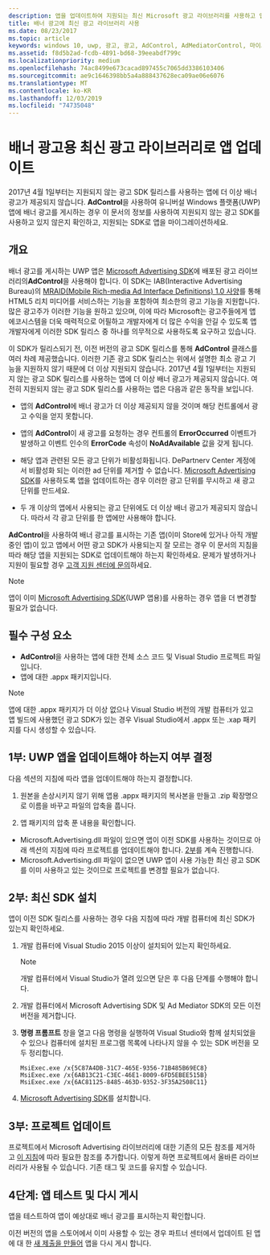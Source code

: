 ```yaml
---
description: 앱을 업데이트하여 지원되는 최신 Microsoft 광고 라이브러리를 사용하고 앱이 배너 광고를 계속 받도록 하는 방법을 알아봅니다.
title: 배너 광고에 최신 광고 라이브러리 사용
ms.date: 08/23/2017
ms.topic: article
keywords: windows 10, uwp, 광고, 광고, AdControl, AdMediatorControl, 마이그레이션
ms.assetid: f8d5b2ad-fcdb-4891-bd68-39eeabdf799c
ms.localizationpriority: medium
ms.openlocfilehash: 74ac8499e673cacad897455c7065dd3386103406
ms.sourcegitcommit: ae9c1646398bb5a4a888437628eca09ae06e6076
ms.translationtype: MT
ms.contentlocale: ko-KR
ms.lasthandoff: 12/03/2019
ms.locfileid: "74735048"
---
```

# <a name="update-your-app-to-the-latest-advertising-libraries-for-banner-ads"></a>배너 광고용 최신 광고 라이브러리로 앱 업데이트

2017년 4월 1일부터는 지원되지 않는 광고 SDK 릴리스를 사용하는 앱에 더 이상 배너 광고가 제공되지 않습니다. **AdControl**을 사용하여 유니버설 Windows 플랫폼(UWP) 앱에 배너 광고를 게시하는 경우 이 문서의 정보를 사용하여 지원되지 않는 광고 SDK를 사용하고 있지 않은지 확인하고, 지원되는 SDK로 앱을 마이그레이션하세요.

## <a name="overview"></a>개요

배너 광고를 게시하는 UWP 앱은 [Microsoft Advertising SDK](https://marketplace.visualstudio.com/items?itemName=AdMediator.MicrosoftAdvertisingSDK)에 배포된 광고 라이브러리의**AdControl**을 사용해야 합니다. 이 SDK는 IAB(Interactive Advertising Bureau)의 [MRAID(Mobile Rich-media Ad Interface Definitions) 1.0 사양](https://www.iab.com/wp-content/uploads/2015/08/IAB_MRAID_VersionOne.pdf)를 통해 HTML5 리치 미디어를 서비스하는 기능을 포함하여 최소한의 광고 기능을 지원합니다. 많은 광고주가 이러한 기능을 원하고 있으며, 이에 따라 Microsoft는 광고주들에게 앱 에코시스템을 더욱 매력적으로 어필하고 개발자에게 더 많은 수익을 안길 수 있도록 앱 개발자에게 이러한 SDK 릴리스 중 하나를 의무적으로 사용하도록 요구하고 있습니다.

이 SDK가 릴리스되기 전, 이전 버전의 광고 SDK 릴리스를 통해 **AdControl** 클래스를 여러 차례 제공했습니다. 이러한 기존 광고 SDK 릴리스는 위에서 설명한 최소 광고 기능을 지원하지 않기 때문에 더 이상 지원되지 않습니다. 2017년 4월 1일부터는 지원되지 않는 광고 SDK 릴리스를 사용하는 앱에 더 이상 배너 광고가 제공되지 않습니다. 여전히 지원되지 않는 광고 SDK 릴리스를 사용하는 앱은 다음과 같은 동작을 보입니다.

* 앱의 **AdControl**에 배너 광고가 더 이상 제공되지 않을 것이며 해당 컨트롤에서 광고 수익을 얻지 못합니다.

* 앱의 **AdControl**이 새 광고를 요청하는 경우 컨트롤의 **ErrorOccurred** 이벤트가 발생하고 이벤트 인수의 **ErrorCode** 속성이 **NoAdAvailable** 값을 갖게 됩니다.

* 해당 앱과 관련된 모든 광고 단위가 비활성화됩니다. DePartnerv Center 계정에서 비활성화 되는 이러한 ad 단위를 제거할 수 없습니다. [Microsoft Advertising SDK](https://marketplace.visualstudio.com/items?itemName=AdMediator.MicrosoftAdvertisingSDK)를 사용하도록 앱을 업데이트하는 경우 이러한 광고 단위를 무시하고 새 광고 단위를 만드세요.

* 두 개 이상의 앱에서 사용되는 광고 단위에도 더 이상 배너 광고가 제공되지 않습니다. 따라서 각 광고 단위를 한 앱에만 사용해야 합니다.

**AdControl**을 사용하여 배너 광고를 표시하는 기존 앱(이미 Store에 있거나 아직 개발 중인 앱)이 있고 앱에서 어떤 광고 SDK가 사용되는지 잘 모르는 경우 이 문서의 지침을 따라 해당 앱을 지원되는 SDK로 업데이트해야 하는지 확인하세요. 문제가 발생하거나 지원이 필요할 경우 [고객 지원 센터에 문의](https://support.microsoft.com/getsupport/hostpage.aspx?locale=EN-US&supportregion=EN-US&ccfcode=US&ln=EN-US&pesid=14654&oaspworkflow=start_1.0.0.0&tenant=store&supporttopic_L1=32136151)하세요.

> [!NOTE]
> 앱이 이미 [Microsoft Advertising SDK](https://marketplace.visualstudio.com/items?itemName=AdMediator.MicrosoftAdvertisingSDK)(UWP 앱용)를 사용하는 경우 앱을 더 변경할 필요가 없습니다.

## <a name="prerequisites"></a>필수 구성 요소

* **AdControl**을 사용하는 앱에 대한 전체 소스 코드 및 Visual Studio 프로젝트 파일입니다.
* 앱에 대한 .appx 패키지입니다.

> [!NOTE]
> 앱에 대한 .appx 패키지가 더 이상 없으나 Visual Studio 버전의 개발 컴퓨터가 있고 앱 빌드에 사용했던 광고 SDK가 있는 경우 Visual Studio에서 .appx 또는 .xap 패키지를 다시 생성할 수 있습니다.

<span id="part-1" />

## <a name="part-1-determine-whether-you-need-to-update-your-uwp-app"></a>1부: UWP 앱을 업데이트해야 하는지 여부 결정

다음 섹션의 지침에 따라 앱을 업데이트해야 하는지 결정합니다.

1. 원본을 손상시키지 않기 위해 앱용 .appx 패키지의 복사본을 만들고 .zip 확장명으로 이름을 바꾸고 파일의 압축을 풉니다.

2. 앱 패키지의 압축 푼 내용을 확인합니다.
  * Microsoft.Advertising.dll 파일이 있으면 앱이 이전 SDK를 사용하는 것이므로 아래 섹션의 지침에 따라 프로젝트를 업데이트해야 합니다. [2부](update-your-app-to-the-latest-advertising-libraries.md#part-2)를 계속 진행합니다.
  * Microsoft.Advertising.dll 파일이 없으면 UWP 앱이 사용 가능한 최신 광고 SDK를 이미 사용하고 있는 것이므로 프로젝트를 변경할 필요가 없습니다.


<span id="part-2" />

## <a name="part-2-install-the-latest-sdk"></a>2부: 최신 SDK 설치

앱이 이전 SDK 릴리스를 사용하는 경우 다음 지침에 따라 개발 컴퓨터에 최신 SDK가 있는지 확인하세요.

1. 개발 컴퓨터에 Visual Studio 2015 이상이 설치되어 있는지 확인하세요.
    > [!NOTE]
    > 개발 컴퓨터에서 Visual Studio가 열려 있으면 닫은 후 다음 단계를 수행해야 합니다.

1.  개발 컴퓨터에서 Microsoft Advertising SDK 및 Ad Mediator SDK의 모든 이전 버전을 제거합니다.

2.  **명령 프롬프트** 창을 열고 다음 명령을 실행하여 Visual Studio와 함께 설치되었을 수 있으나 컴퓨터에 설치된 프로그램 목록에 나타나지 않을 수 있는 SDK 버전을 모두 정리합니다.
    ```syntax
    MsiExec.exe /x{5C87A4DB-31C7-465E-9356-71B485B69EC8}
    MsiExec.exe /x{6AB13C21-C3EC-46E1-8009-6FD5EBEE515B}
    MsiExec.exe /x{6AC81125-8485-463D-9352-3F35A2508C11}
    ```

3.  [Microsoft Advertising SDK](https://marketplace.visualstudio.com/items?itemName=AdMediator.MicrosoftAdvertisingSDK)를 설치합니다.

## <a name="part-3-update-your-project"></a>3부: 프로젝트 업데이트

프로젝트에서 Microsoft Advertising 라이브러리에 대한 기존의 모든 참조를 제거하고 [이 지침](install-the-microsoft-advertising-libraries.md#reference)에 따라 필요한 참조를 추가합니다. 이렇게 하면 프로젝트에서 올바른 라이브러리가 사용될 수 있습니다. 기존 태그 및 코드를 유지할 수 있습니다.

## <a name="part-4-test-and-republish-your-app"></a>4단계: 앱 테스트 및 다시 게시

앱을 테스트하여 앱이 예상대로 배너 광고를 표시하는지 확인합니다.

이전 버전의 앱을 스토어에서 이미 사용할 수 있는 경우 파트너 센터에서 업데이트 된 앱에 대 한 [새 제출을 만들어](../publish/app-submissions.md) 앱을 다시 게시 합니다.
